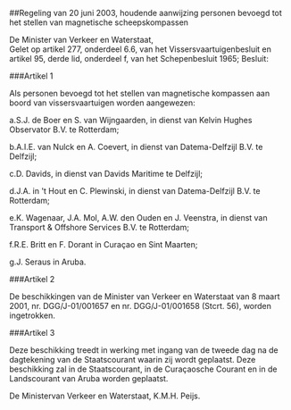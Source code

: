 <meta http-equiv='Content-Type' content='text/html; charset=utf-8' />

##Regeling van 20 juni 2003, houdende aanwijzing personen bevoegd tot het stellen van magnetische scheepskompassen

De Minister van Verkeer en Waterstaat,  
Gelet op artikel 277, onderdeel 6.6, van het Vissersvaartuigenbesluit en artikel 95, derde lid, onderdeel f, van het Schepenbesluit 1965;
Besluit:    

###Artikel 1 

Als personen bevoegd tot het stellen van magnetische kompassen aan boord van vissersvaartuigen worden aangewezen:

a.S.J. de Boer en S. van Wijngaarden, in dienst van Kelvin Hughes Observator B.V. te Rotterdam;

b.A.I.E. van Nulck en A. Coevert, in dienst van Datema-Delfzijl B.V. te Delfzijl;

c.D. Davids, in dienst van Davids Maritime te Delfzijl;

d.J.A. in 't Hout en C. Plewinski, in dienst van Datema-Delfzijl B.V. te Rotterdam;

e.K. Wagenaar, J.A. Mol, A.W. den Ouden en J. Veenstra, in dienst van Transport & Offshore Services B.V. te Rotterdam;

f.R.E. Britt en F. Dorant in Curaçao en Sint Maarten;

g.J. Seraus in Aruba. 

###Artikel 2 

De beschikkingen van de Minister van Verkeer en Waterstaat van 8 maart 2001, nr. DGG/J-01/001657 en nr. DGG/J-01/001658 (Stcrt. 56), worden ingetrokken. 

###Artikel 3 

Deze beschikking treedt in werking met ingang van de tweede dag na de dagtekening van de Staatscourant waarin zij wordt geplaatst. 
Deze beschikking zal in de Staatscourant, in de Curaçaosche Courant en in de Landscourant van Aruba worden geplaatst.  

De 
Ministervan Verkeer en Waterstaat,
K.M.H.  Peijs.      
